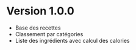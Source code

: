 # Version 1.0.0

- Base des recettes 
- Classement par catégories
- Liste des ingrédients avec calcul des calories
